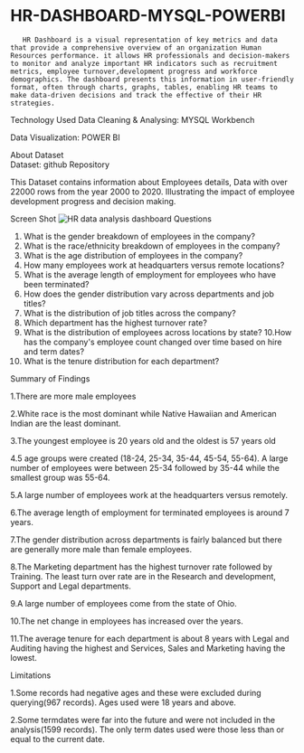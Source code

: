# HR-DASHBOARD-MYSQL-POWERBI

       HR Dashboard is a visual representation of key metrics and data that provide a comprehensive overview of an organization Human Resources performance. it allows HR professionals and decision-makers to monitor and analyze important HR indicators such as recruitment metrics, employee turnover,development progress and workforce demographics. The dashboard presents this information in user-friendly format, often through charts, graphs, tables, enabling HR teams to make data-driven decisions and track the effective of their HR strategies.

Technology Used
 Data Cleaning & Analysing: MYSQL Workbench
 
 Data Visualization: POWER BI

About Dataset             
 Dataset: github Repository
 
 This Dataset contains information about Employees details, Data with over 22000 rows from the year 2000 to 2020. Illustrating the impact of employee development progress and decision making.

Screen Shot
         ![HR data analysis dashboard](https://github.com/SRIDHAR-BASKARAN/HR-DASHBOARD-MYSQL-POWERBI/assets/142026057/b00fe232-f8b6-45e5-bad1-a8abe768dc15)
Questions
  1. What is the gender breakdown of employees in the company?
  2. What is the race/ethnicity breakdown of employees in the company?
  3. What is the age distribution of employees in the company?
  4. How many employees work at headquarters versus remote locations?
  5. What is the average length of employment for employees who have been terminated?
  6. How does the gender distribution vary across departments and job titles?
  7. What is the distribution of job titles across the company?
  8. Which department has the highest turnover rate?
  9. What is the distribution of employees across locations by state?
  10.How has the company's employee count changed over time based on hire and term dates?
  11. What is the tenure distribution for each department?

Summary of Findings
 
   1.There are more male employees

   2.White race is the most dominant while Native Hawaiian and American Indian are the least dominant.

   3.The youngest employee is 20 years old and the oldest is 57 years old

   4.5 age groups were created (18-24, 25-34, 35-44, 45-54, 55-64). A large number of employees were between 25-34 followed by 35-44 while the smallest group was 55-64.

   5.A large number of employees work at the headquarters versus remotely.

   6.The average length of employment for terminated employees is around 7 years.

   7.The gender distribution across departments is fairly balanced but there are generally more male than female employees.

   8.The Marketing department has the highest turnover rate followed by Training. The least turn over rate are in the Research and development, Support and Legal departments.

   9.A large number of employees come from the state of Ohio.

   10.The net change in employees has increased over the years.

   11.The average tenure for each department is about 8 years with Legal and Auditing having the highest and Services, Sales and Marketing having the lowest.

Limitations
   
 1.Some records had negative ages and these were excluded during querying(967 records). Ages used were 18 years and above.

 2.Some termdates were far into the future and were not included in the analysis(1599 records). The only term dates used were those less than or equal to the current date.
          
